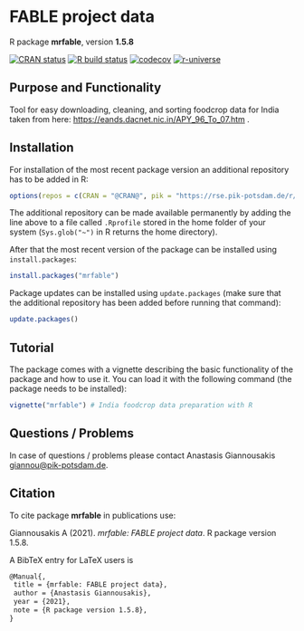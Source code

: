 # FABLE project data

R package **mrfable**, version **1.5.8**

[![CRAN status](https://www.r-pkg.org/badges/version/mrfable)](https://cran.r-project.org/package=mrfable)  [![R build status](https://github.com/pik-piam/mrfable/workflows/check/badge.svg)](https://github.com/pik-piam/mrfable/actions) [![codecov](https://codecov.io/gh/pik-piam/mrfable/branch/master/graph/badge.svg)](https://codecov.io/gh/pik-piam/mrfable) [![r-universe](https://pik-piam.r-universe.dev/badges/mrfable)](https://pik-piam.r-universe.dev/ui#builds)

## Purpose and Functionality

Tool for easy downloading, cleaning, and sorting foodcrop data for India taken from here: https://eands.dacnet.nic.in/APY_96_To_07.htm .


## Installation

For installation of the most recent package version an additional repository has to be added in R:

```r
options(repos = c(CRAN = "@CRAN@", pik = "https://rse.pik-potsdam.de/r/packages"))
```
The additional repository can be made available permanently by adding the line above to a file called `.Rprofile` stored in the home folder of your system (`Sys.glob("~")` in R returns the home directory).

After that the most recent version of the package can be installed using `install.packages`:

```r 
install.packages("mrfable")
```

Package updates can be installed using `update.packages` (make sure that the additional repository has been added before running that command):

```r 
update.packages()
```

## Tutorial

The package comes with a vignette describing the basic functionality of the package and how to use it. You can load it with the following command (the package needs to be installed):

```r
vignette("mrfable") # India foodcrop data preparation with R
```

## Questions / Problems

In case of questions / problems please contact Anastasis Giannousakis <giannou@pik-potsdam.de>.

## Citation

To cite package **mrfable** in publications use:

Giannousakis A (2021). _mrfable: FABLE project data_. R package version 1.5.8.

A BibTeX entry for LaTeX users is

 ```latex
@Manual{,
  title = {mrfable: FABLE project data},
  author = {Anastasis Giannousakis},
  year = {2021},
  note = {R package version 1.5.8},
}
```
